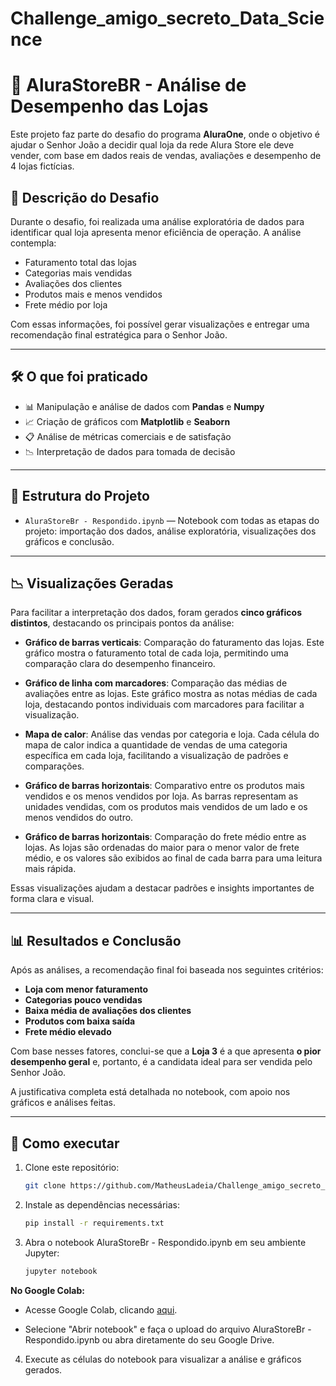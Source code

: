 # Challenge_amigo_secreto_Data_Science
# 🏪 AluraStoreBR - Análise de Desempenho das Lojas

Este projeto faz parte do desafio do programa **AluraOne**, onde o objetivo é ajudar o Senhor João a decidir qual loja da rede Alura Store ele deve vender, com base em dados reais de vendas, avaliações e desempenho de 4 lojas fictícias.

## 📌 Descrição do Desafio

Durante o desafio, foi realizada uma análise exploratória de dados para identificar qual loja apresenta menor eficiência de operação. A análise contempla:

- Faturamento total das lojas
- Categorias mais vendidas
- Avaliações dos clientes
- Produtos mais e menos vendidos
- Frete médio por loja

Com essas informações, foi possível gerar visualizações e entregar uma recomendação final estratégica para o Senhor João.

---

## 🛠️ O que foi praticado

- 📊 Manipulação e análise de dados com **Pandas** e **Numpy**
- 📈 Criação de gráficos com **Matplotlib** e **Seaborn**
- 📋 Análise de métricas comerciais e de satisfação
- 📉 Interpretação de dados para tomada de decisão

---

## 📁 Estrutura do Projeto

- `AluraStoreBr - Respondido.ipynb` — Notebook com todas as etapas do projeto: importação dos dados, análise exploratória, visualizações dos gráficos e conclusão.

---

## 📉 Visualizações Geradas

Para facilitar a interpretação dos dados, foram gerados **cinco gráficos distintos**, destacando os principais pontos da análise:

- **Gráfico de barras verticais**: Comparação do faturamento das lojas. Este gráfico mostra o faturamento total de cada loja, permitindo uma comparação clara do desempenho financeiro.

- **Gráfico de linha com marcadores**: Comparação das médias de avaliações entre as lojas. Este gráfico mostra as notas médias de cada loja, destacando pontos individuais com marcadores para facilitar a visualização.

- **Mapa de calor**: Análise das vendas por categoria e loja. Cada célula do mapa de calor indica a quantidade de vendas de uma categoria específica em cada loja, facilitando a visualização de padrões e comparações.

- **Gráfico de barras horizontais**: Comparativo entre os produtos mais vendidos e os menos vendidos por loja. As barras representam as unidades vendidas, com os produtos mais vendidos de um lado e os menos vendidos do outro.

- **Gráfico de barras horizontais**: Comparação do frete médio entre as lojas. As lojas são ordenadas do maior para o menor valor de frete médio, e os valores são exibidos ao final de cada barra para uma leitura mais rápida.

Essas visualizações ajudam a destacar padrões e insights importantes de forma clara e visual.

---

## 📊 Resultados e Conclusão

Após as análises, a recomendação final foi baseada nos seguintes critérios:

- **Loja com menor faturamento**
- **Categorias pouco vendidas**
- **Baixa média de avaliações dos clientes**
- **Produtos com baixa saída**
- **Frete médio elevado**

Com base nesses fatores, conclui-se que a **Loja 3** é a que apresenta **o pior desempenho geral** e, portanto, é a candidata ideal para ser vendida pelo Senhor João.

A justificativa completa está detalhada no notebook, com apoio nos gráficos e análises feitas.

---

## 🚀 Como executar

1. Clone este repositório:
   ```bash
   git clone https://github.com/MatheusLadeia/Challenge_amigo_secreto_Data_Science.git

2. Instale as dependências necessárias:
   ```bash
   pip install -r requirements.txt
   
3. Abra o notebook AluraStoreBr - Respondido.ipynb em seu ambiente Jupyter:
   ```bash
   jupyter notebook

**No Google Colab:**

- Acesse Google Colab, clicando [aqui](https://colab.research.google.com).


 - Selecione "Abrir notebook" e faça o upload do arquivo AluraStoreBr - Respondido.ipynb ou abra diretamente do seu Google Drive.

4. Execute as células do notebook para visualizar a análise e gráficos gerados.
   
